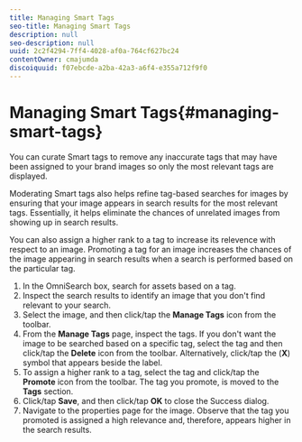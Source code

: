 ```yaml
---
title: Managing Smart Tags
seo-title: Managing Smart Tags
description: null
seo-description: null
uuid: 2c2f4294-7ff4-4028-af0a-764cf627bc24
contentOwner: cmajumda
discoiquuid: f07ebcde-a2ba-42a3-a6f4-e355a712f9f0
---
```


# Managing Smart Tags{#managing-smart-tags}

You can curate Smart tags to remove any inaccurate tags that may have been assigned to your brand images so only the most relevant tags are displayed.

Moderating Smart tags also helps refine tag-based searches for images by ensuring that your image appears in search results for the most relevant tags. Essentially, it helps eliminate the chances of unrelated images from showing up in search results.

You can also assign a higher rank to a tag to increase its relevence with respect to an image. Promoting a tag for an image increases the chances of the image appearing in search results when a search is performed based on the particular tag.

1. In the OmniSearch box, search for assets based on a tag.
1. Inspect the search results to identify an image that you don't find relevant to your search.
1. Select the image, and then click/tap the **Manage Tags** icon from the toolbar.
1. From the **Manage Tags** page, inspect the tags. If you don't want the image to be searched based on a specific tag, select the tag and then click/tap the **Delete** icon from the toolbar. Alternatively, click/tap the (**X**) symbol that appears beside the label.
1. To assign a higher rank to a tag, select the tag and click/tap the **Promote** icon from the toolbar. The tag you promote, is moved to the **Tags** section.
1. Click/tap **Save**, and then click/tap **OK** to close the Success dialog.
1. Navigate to the properties page for the image. Observe that the tag you promoted is assigned a high relevance and, therefore, appears higher in the search results.

